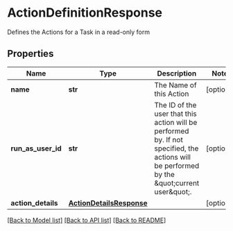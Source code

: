 # ActionDefinitionResponse

Defines the Actions for a Task in a read-only form

## Properties
Name | Type | Description | Notes
------------ | ------------- | ------------- | -------------
**name** | **str** | The Name of this Action | [optional] 
**run_as_user_id** | **str** | The ID of the user that this action will be performed by. If not specified, the actions will be performed by the \&quot;current user\&quot;. | [optional] 
**action_details** | [**ActionDetailsResponse**](ActionDetailsResponse.md) |  | [optional] 

[[Back to Model list]](../README.md#documentation-for-models) [[Back to API list]](../README.md#documentation-for-api-endpoints) [[Back to README]](../README.md)


